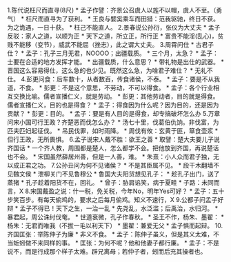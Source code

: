 1.陈代说枉尺而直寻(8尺)
    * 孟子作譬：齐景公召虞人以旌不以帽，虞人不至。（勇气）
    * 枉尺而直寻为了获利。
    * 王良与嬖奚乘车而田猎：范我驱驰，终日不获。为之诡遇，一日十获。
    * 枉己不能直人。
2.景春说公孙衍，张仪为大丈夫
    * 孟子反驳：家人之道，以顺为正
    * 天下之道，所立正，所行正
    * 富贵不能淫(乱心)，贫贱不能移（变节），威武不能屈（挫志），此之谓大丈夫。
3.周霄问仕
    * 古君子仕？
    * 孟子：孔子三月无君，NOOOO；出疆载质。
    * 三个月，太急？
    * 孟子：士要在合适的地方发挥才能。
    * 出疆载质，什么意思？
    * 带礼物是出仕的武器。
    * 晋国这么容易得仕，这么急的也少见。既然这么急，为啥君子难仕？
    * 无礼不仕。
4.彭更问食：后车数十，从者数百，传食诸侯，不泰。
    * 孟子：要是不从我道，不食。
    * 彭更：不是这个意思，不劳动，不可以得食。
    * 孟子：各个行业相互交换比喻。儒者宣播仁义，就是劳动。
    * 彭更：其他劳动者，目的就是得食。儒者宣播仁义，目的也是得食？
    * 孟子：得食因为什么呢？因为目的，还是因为贡献？
    * 彭更：目的。
    * 孟子：要是有人目的是得食，却专搞破坏怎么办
5.万章问宋小国可行王政？齐楚恶而伐怎么办？
    * 汤七十里，伐葛伯仇饷。非伐富，为匹夫匹妇起征伐。
    * 吊民伐罪，如时雨降。
    * 周伐有攸：玄黄于匪，箪食壶浆
    * 但行王政，无所畏惧。
6.孟子说宋人戴不胜：欲王之善
    * 取譬：楚大夫要儿子说齐国话
    * 一个齐人教，周围都是楚人，怎么都学不会。把他放到齐国，再说楚话也不会。
    * 宋国虽然薛居州善，但是一人善，难。
    * 朱熹：小人众而君子独，无以成正君之功。
7.公孙丑问为何不见诸侯？
    * 不是其臣属不见。
        * 段干木翻墙不见魏文侯
        * 泄柳关门不见鲁穆公
    * 鲁国大夫阳货想见孔子：
        * 趁孔子出门，送了蒸猪
        * 孔子趁着阳货不在，回礼。
    * 曾子：胁肩谄笑，病于夏畦
    * 子路：未同而言，X
8.宋国戴盈之说：什一税，免关税，今年No，明年Yes可好？
    * 孟子：五十步笑百步。有每天偷鸡的，要求之后每月偷鸡。知义不速行，X
9.公都子问孟子好辩
    * 孟子不得已！天下之生，一治一乱
    * 先尧乱，水泛滥；后禹治，水归河。
    * 暴君起，周公诛纣伐奄。
    * 世道衰微，孔子作春秋。
    * 圣王不作，杨朱、墨翟：
        * 杨朱：无君而唯我（不拔一毛以利天下）
        * 墨翟：兼爱无父
    * 孟子惧而起辩。
10.齐国匡张：举陈仲子为廉
    * 非义不食。
    * 孟子：陈仲子虽义，但是其义太难，不当蚯蚓做不来同样的事。
    * 匡张：为何不呢？他和他妻子都行廉。
    * 孟子：不是说不，而是行成那个样子太难。辟兄离母；若仲子者，蚓而后充其操者也。
